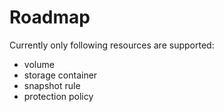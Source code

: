 # Roadmap

Currently only following resources are supported:

- volume
- storage container
- snapshot rule
- protection policy
